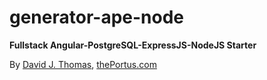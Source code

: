 # generator-ape-node

**Fullstack Angular-PostgreSQL-ExpressJS-NodeJS Starter**

By [David J. Thomas](mailto:dave.a.base@gmail.com), [thePortus.com](http://thePortus.com)
